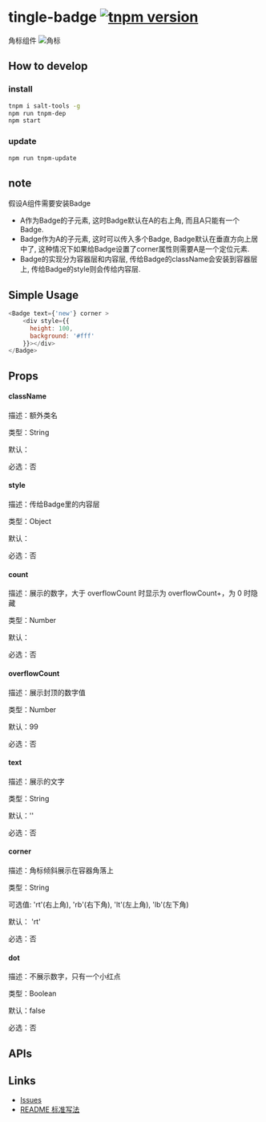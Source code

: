 # tingle-badge [![tnpm version](http://web.npm.alibaba-inc.com/badge/v/@ali/tingle-badge.svg?style=flat-square)](http://web.npm.alibaba-inc.com/package/@ali/tingle-badge)
角标组件
![角标](https://img.alicdn.com/tps/TB1kGhEQXXXXXc5XFXXXXXXXXXX-293-439.png)

## How to develop

### install

```bash
tnpm i salt-tools -g
npm run tnpm-dep 
npm start
```

### update

```bash
npm run tnpm-update
```

## note
假设A组件需要安装Badge

- A作为Badge的子元素, 这时Badge默认在A的右上角, 而且A只能有一个Badge.
- Badge作为A的子元素, 这时可以传入多个Badge, Badge默认在垂直方向上居中了, 这种情况下如果给Badge设置了corner属性则需要A是一个定位元素.
- Badge的实现分为容器层和内容层, 传给Badge的className会安装到容器层上, 传给Badge的style则会传给内容层.

## Simple Usage

```javascript
<Badge text={'new'} corner >
	<div style={{
	  height: 100, 
	  background: '#fff'
	}}></div>
</Badge>
```

## Props


#### className

描述：额外类名

类型：String

默认：

必选：否


#### style

描述：传给Badge里的内容层

类型：Object

默认：

必选：否



#### count

描述：展示的数字，大于 overflowCount 时显示为 overflowCount+，为 0 时隐藏

类型：Number

默认：

必选：否


#### overflowCount

描述：展示封顶的数字值

类型：Number

默认：99

必选：否


#### text

描述：展示的文字

类型：String

默认：''

必选：否


#### corner

描述：角标倾斜展示在容器角落上

类型：String

可选值: 'rt'(右上角), 'rb'(右下角), 'lt'(左上角), 'lb'(左下角)

默认： 'rt'

必选：否





#### dot

描述：不展示数字，只有一个小红点

类型：Boolean

默认：false

必选：否



## APIs

## Links

- [Issues](http://gitlab.alibaba-inc.com/tingle-ui/tingle-badge/issues)
- [README 标准写法](http://gitlab.alibaba-inc.com/tingle-ui/doc/blob/master/README%E6%A0%87%E5%87%86%E5%86%99%E6%B3%95.md)
